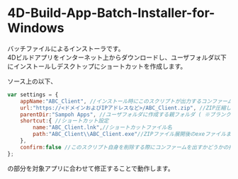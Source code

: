 # 4D-Build-App-Batch-Installer-for-Windows
バッチファイルによるインストーラです。  
4Dビルドアプリをインターネット上からダウンロードし、ユーザフォルダ以下にインストールしデスクトップにショートカットを作成します。  

ソース上の以下、
```javascript
var settings = {
	appName:"ABC_Client", //インストール時にこのスクリプトが出力するコンファームに表示するアプリ名
	url:"https://<ドメインおよびIPアドレスなど>/ABC_Client.zip", //ZIP圧縮した4DビルドアプリのダウンロードURL
	parentDir:"Sampoh Apps", //ユーザフォルダに作成する親フォルダ ( ※ブランクの場合は直展開する仕様 )
	shortcut:{ //ショートカット設定
		name:"ABC_Client.lnk",//ショートカットファイル名
		path:"ABC_Client\\ABC_Client.exe"//ZIPファイル展開後のexeファイルまでの相対パス
	},
	confirm:false //このスクリプト自身を削除する際にコンファームを出すかどうかの指定 ( ※ falseの場合は自動削除 )
};
```
の部分を対象アプリに合わせて修正することで動作します。
